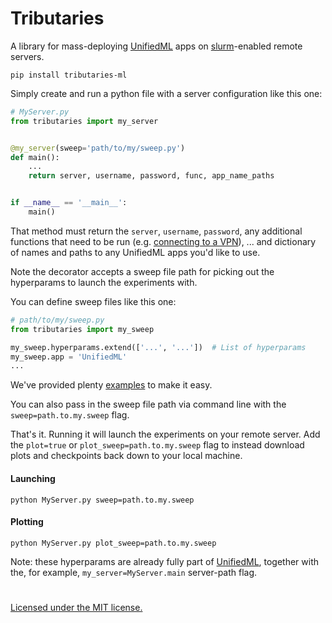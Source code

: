 # Tributaries 

A library for mass-deploying [UnifiedML](github.com/agi-init/UnifiedML) apps on [slurm]()-enabled remote servers.

```console
pip install tributaries-ml
```

Simply create and run a python file with a server configuration like this one:

```python
# MyServer.py
from tributaries import my_server


@my_server(sweep='path/to/my/sweep.py')
def main():
    ...
    return server, username, password, func, app_name_paths


if __name__ == '__main__':
    main()
```

That method must return the ```server```, ```username```, ```password```, any additional functions that need to be run (e.g. [connecting to a VPN]()), ... and dictionary of names and paths to any UnifiedML apps you'd like to use.

Note the decorator accepts a sweep file path for picking out the hyperparams to launch the experiments with.

You can define sweep files like this one:

```python
# path/to/my/sweep.py
from tributaries import my_sweep

my_sweep.hyperparams.extend(['...', '...'])  # List of hyperparams
my_sweep.app = 'UnifiedML'
...
```

We've provided plenty [examples]() to make it easy.

You can also pass in the sweep file path via command line with the ```sweep=path.to.my.sweep``` flag.

That's it. Running it will launch the experiments on your remote server. Add the ```plot=true``` or ```plot_sweep=path.to.my.sweep``` flag to instead download plots and checkpoints back down to your local machine.

#### Launching

```console
python MyServer.py sweep=path.to.my.sweep
```

#### Plotting

```console
python MyServer.py plot_sweep=path.to.my.sweep
```

Note: these hyperparams are already fully part of [UnifiedML](github.com/agi-init/UnifiedML), together with the, for example, ```my_server=MyServer.main``` server-path flag.

#

[Licensed under the MIT license.](MIT_LICENSE)
